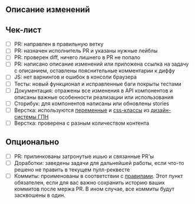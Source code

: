 ## Описание изменений

## Чек-лист

- [ ] PR: направлен в правильную ветку
- [ ] PR: назначен исполнитель PR и указаны нужные лейблы
- [ ] PR: проверен diff, ничего лишнего в PR не попало
- [ ] PR: написано описание изменений или приложена ссылка на задачу с описанием, оставлены пояснительные комментарии к диффу
- [ ] JS: нет варнингов и ошибок в консоли браузера
- [ ] Тесты: новый функционал и исправленные баги покрыты тестами
- [ ] Документация: отражены все изменения в API компонентов и описаны важные особенности реализации или использования
- [ ] Сторибук: для компонентов написаны или обновлены stories
- [ ] Верстка: используются [переменные](https://github.com/gpn-prototypes/ui-kit/tree/master/src/components/Theme) и [css-классы](https://github.com/gpn-prototypes/ui-kit/blob/master/src/utils/whitepaper/whitepaper.css) из [дизайн-системы ГПН](https://github.com/gpn-prototypes/ui-kit)
- [ ] Верстка: проверена с разным количеством контента

## Опционально

- [ ] PR: прилинкованы затронутые ишью и связанные PR'ы
- [ ] Доработки: заведены задачи для дальнейшей работы, если что-то решено не править в текущем пулл-реквесте
- [ ] Коммиты: проименованы в соответствии с [правилами](../docs/git-flow.md). Этот пункт обязателен, если для вас важно сохранить историю ваших коммитов после мержа PR. В ином случае, все коммиты будут засквошены в один.
